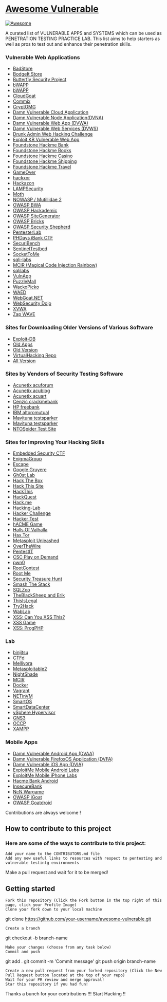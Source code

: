 # [Awesome Vulnerable](https://kaiiyer.github.io/awesome-vulnerable/)

[![Awesome](https://cdn.rawgit.com/sindresorhus/awesome/d7305f38d29fed78fa85652e3a63e154dd8e8829/media/badge.svg)](https://github.com/sindresorhus/awesome)

A curated list of VULNERABLE APPS and SYSTEMS which can be used as PENETRATION TESTING PRACTICE LAB. This list aims to help starters as well as pros to test out and enhance their penetration skills.

### Vulnerable Web Applications
- [BadStore](https://www.vulnhub.com/entry/badstore-123,41/)
- [BodgeIt Store](http://code.google.com/p/bodgeit/)
- [Butterfly Security Project](http://thebutterflytmp.sourceforge.net/)
- [bWAPP 	](http://www.mmeit.be/bwapp/)
- [bWAPP](http://sourceforge.net/projects/bwapp/files/bee-box/)
- [CloudGoat](https://github.com/RhinoSecurityLabs/cloudgoat.git)
- [Commix 	](https://github.com/stasinopoulos/commix-testbed)
- [CryptOMG 	](https://github.com/SpiderLabs/CryptOMG)
- [Damn Vulnerable Cloud Application](https://github.com/m6a-UdS/dvca.git)
- [Damn Vulnerable Node Application(DVNA)](https://github.com/quantumfoam/DVNA/)
- [Damn Vulnerable Web App (DVWA) 	](http://www.dvwa.co.uk/)
- [Damn Vulnerable Web Services (DVWS) 	](http://dvws.professionallyevil.com/)
- [Drunk Admin Web Hacking Challenge 	](https://bechtsoudis.com/work-stuff/challenges/drunk-admin-web-hacking-challenge/)
- [Exploit KB Vulnerable Web App 	](http://exploit.co.il/projects/vuln-web-app/)
- [Foundstone Hackme Bank 	](http://www.mcafee.com/us/downloads/free-tools/hacme-bank.aspx)
- [Foundstone Hackme Books 	](http://www.mcafee.com/us/downloads/free-tools/hacmebooks.aspx)
- [Foundstone Hackme Casino 	](http://www.mcafee.com/us/downloads/free-tools/hacme-casino.aspx)
- [Foundstone Hackme Shipping 	](http://www.mcafee.com/us/downloads/free-tools/hacmeshipping.aspx)
- [Foundstone Hackme Travel 	](http://www.mcafee.com/us/downloads/free-tools/hacmetravel.aspx)
- [GameOver 	](http://sourceforge.net/projects/null-gameover/)
- [hackxor 	](http://hackxor.sourceforge.net/cgi-bin/index.pl)
- [Hackazon 	](https://github.com/rapid7/hackazon)
- [LAMPSecurity](http://sourceforge.net/projects/lampsecurity/)
- [Moth](http://www.bonsai-sec.com/en/research/moth.php)
- [NOWASP / Mutillidae 2](http://sourceforge.net/projects/mutillidae/)
- [OWASP BWA 	](http://code.google.com/p/owaspbwa/)
- [OWASP Hackademic 	](http://hackademic1.teilar.gr/)
- [OWASP SiteGenerator 	](https://www.owasp.org/index.php/Owasp_SiteGenerator)
- [OWASP Bricks 	](http://sourceforge.net/projects/owaspbricks/)
- [OWASP Security Shepherd 	](https://www.owasp.org/index.php/OWASP_Security_Shepherd)
- [PentesterLab 	](https://pentesterlab.com/)
- [PHDays iBank CTF 	](http://blog.phdays.com/2012/05/once-again-about-remote-banking.html)
- [SecuriBench 	](http://suif.stanford.edu/~livshits/securibench/)
- [SentinelTestbed 	](https://github.com/dobin/SentinelTestbed)
- [SocketToMe](http://digi.ninja/projects/sockettome.php)
- [sqli-labs](https://github.com/Audi-1/sqli-labs)
- [MCIR (Magical Code Injection Rainbow)](https://github.com/SpiderLabs/MCIR)
- [sqlilabs](https://github.com/himadriganguly/sqlilabs)
- [VulnApp](http://www.nth-dimension.org.uk/blog.php?id=88)
- [PuzzleMall](http://code.google.com/p/puzzlemall/)
- [WackoPicko](https://github.com/adamdoupe/WackoPicko)
- [WAED](http://www.waed.info)
- [WebGoat.NET](https://github.com/jerryhoff/WebGoat.NET/)
- [WebSecurity Dojo](http://www.mavensecurity.com/web_security_dojo/)
- [XVWA](https://github.com/s4n7h0/xvwa)
- [Zap WAVE](http://code.google.com/p/zaproxy/downloads/detail?name=zap-wave-0.1.zip)

### Sites for Downloading Older Versions of Various Software
- [Exploit-DB 	](http://www.exploit-db.com/)
- [Old Apps 	](http://www.oldapps.com/)
- [Old Version 	](http://www.oldversion.com/)
- [VirtualHacking Repo 	 ](sourceforge.net/projects/virtualhacking/files/apps%40realworld/)
- [All Version](http://www.PortableApps.com/)
### Sites by Vendors of Security Testing Software
- [Acunetix acuforum 	](http://testasp.vulnweb.com/)
- [Acunetix acublog 	](http://testaspnet.vulnweb.com/)
- [Acunetix acuart 	](http://testphp.vulnweb.com/)
- [Cenzic crackmebank 	](http://crackme.cenzic.com)
- [HP freebank 	](http://zero.webappsecurity.com)
- [IBM altoromutual 	](http://demo.testfire.net/)
- [Mavituna testsparker 	](http://aspnet.testsparker.com)
- [Mavituna testsparker 	](http://php.testsparker.com)
- [NTOSpider Test Site 	](http://www.webscantest.com/)

### Sites for Improving Your Hacking Skills
- [Embedded Security CTF 	](https://microcorruption.com)
- [EnigmaGroup 	](http://www.enigmagroup.org/)
- [Escape 	](http://escape.alf.nu/)
- [Google Gruyere 	](http://google-gruyere.appspot.com/)
- [Gh0st Lab 	](http://www.gh0st.net/)
- [Hack The Box     ](https://www.hackthebox.eu)
- [Hack This Site 	](http://www.hackthissite.org/)
- [HackThis 	](http://www.hackthis.co.uk/)
- [HackQuest 	](http://www.hackquest.com/)
- [Hack.me 	](https://hack.me)
- [Hacking-Lab 	](https://www.hacking-lab.com)
- [Hacker Challenge 	](http://www.dareyourmind.net/)
- [Hacker Test 	](http://www.hackertest.net/)
- [hACME Game 	](http://www.hacmegame.org/)
- [Halls Of Valhalla 	](http://halls-of-valhalla.org/beta/challenges)
- [Hax.Tor 	](http://hax.tor.hu/)
- [Metasploit Unleashed     ](https://www.offensive-security.com/metasploit-unleashed/)
- [OverTheWire 	](http://www.overthewire.org/wargames/)
- [PentestIT 	](http://www.pentestit.ru/en/)
- [CSC Play on Demand 	](https://pod.cybersecuritychallenge.org.uk/)
- [pwn0 	](https://pwn0.com/home.php)
- [RootContest 	](http://rootcontest.com/)
- [Root Me 	](http://www.root-me.org/?lang=en)
- [Security Treasure Hunt 	](http://www.securitytreasurehunt.com/)
- [Smash The Stack 	](http://www.smashthestack.org/)
- [SQLZoo 	](http://sqlzoo.net/hack/)
- [TheBlackSheep and Erik 	](http://www.bright-shadows.net/)
- [ThisIsLegal 	](http://thisislegal.com/)
- [Try2Hack 	](http://www.try2hack.nl/)
- [WabLab 	](http://www.wablab.com/hackme)
- [XSS: Can You XSS This? 	](http://canyouxssthis.com/HTMLSanitizer/)
- [XSS Game 	](https://xss-game.appspot.com/)
- [XSS: ProgPHP 	](http://xss.progphp.com/)

### Lab
- [binjitsu 	](https://github.com/binjitsu/binjitsu)
- [CTFd 	](https://github.com/isislab/CTFd)
- [Mellivora 	](https://github.com/Nakiami/mellivora)
- [Metasploitable2  ](http://sourceforge.net/projects/metasploitable/files/Metasploitable2/)
- [NightShade 	](https://github.com/UnrealAkama/NightShade)
- [MCIR 	](https://github.com/SpiderLabs/MCIR)
- [Docker 	](https://www.docker.com/)
- [Vagrant 	](https://www.vagrantup.com/)
- [NETinVM 	](http://informatica.uv.es/~carlos/docencia/netinvm/)
- [SmartOS 	](https://smartos.org/)
- [SmartDataCenter 	](https://github.com/joyent/sdc)
- [vSphere Hypervisor 	](https://www.vmware.com/products/vsphere-hypervisor/)
- [GNS3 	](http://sourceforge.net/projects/gns-3/)
- [OCCP 	](https://opencyberchallenge.net/)
- [XAMPP 	](https://www.apachefriends.org/index.html)

### Mobile Apps
- [Damn Vulnerable Android App (DVAA) 	](https://code.google.com/p/dvaa/)
- [Damn Vulnerable FirefoxOS Application (DVFA) 	](https://github.com/pwnetrationguru/dvfa/)
- [Damn Vulnerable iOS App (DVIA) 	](http://damnvulnerableiosapp.com/)
- [ExploitMe Mobile Android Labs 	](http://securitycompass.github.io/AndroidLabs/)
- [ExploitMe Mobile iPhone Labs 	](http://securitycompass.github.io/iPhoneLabs/)
- [Hacme Bank Android 	](https://www.mcafee.com/us/downloads/free-tools/hacme-bank-android.aspx)
- [InsecureBank 	](http://www.paladion.net/downloadapp.html)
- [NcN Wargame 	](http://noconname.org/evento/wargame/)
- [OWASP iGoat 	](http://code.google.com/p/owasp-igoat/)
- [OWASP Goatdroid 	](https://github.com/jackMannino/OWASP-GoatDroid-Project)

Contributions are always welcome !

## How to contribute to this project

### Here are some of the ways to contribute to this project:

    
    Add your name to the CONTRIBUTORS.md file
    Add any new useful links to resources with respect to pentesting and vulnerable testintg environments

Make a pull request and wait for it to be merged!

## Getting started

    Fork this repository (Click the Fork button in the top right of this page, click your Profile Image)
    Clone your fork down to your local machine

git clone https://github.com/your-username/awesome-vulnerable.git

    Create a branch

git checkout -b branch-name

    Make your changes (choose from any task below)
    Commit and push

git add .
git commit -m 'Commit message'
git push origin branch-name

    Create a new pull request from your forked repository (Click the New Pull Request button located at the top of your repo)
    Wait for your PR review and merge approval!
    Star this repository if you had fun!

Thanks a bunch for your contributions !!!
Start Hacking !!
